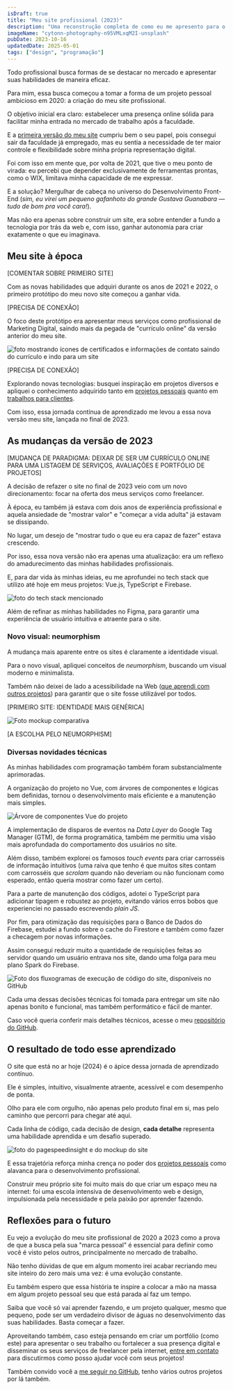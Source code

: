 ```yaml
---
isDraft: true
title: "Meu site profissional (2023)"
description: "Uma reconstrução completa de como eu me apresento para o mercado de trabalho."
imageName: "cytonn-photography-n95VMLxqM2I-unsplash"
pubDate: 2023-10-16
updatedDate: 2025-05-01
tags: ["design", "programação"]
---
```


Todo profissional busca formas de se destacar no mercado e apresentar suas habilidades de maneira eficaz.

Para mim, essa busca começou a tomar a forma de um projeto pessoal ambicioso em 2020: a criação do meu site profissional.

O objetivo inicial era claro: estabelecer uma presença online sólida para facilitar minha entrada no mercado de trabalho após a faculdade.

E a [primeira versão do meu site](/portfolio/meu-site-profissional-2021) cumpriu bem o seu papel, pois consegui sair da faculdade já empregado, mas eu sentia a necessidade de ter maior controle e flexibilidade sobre minha própria representação digital.
 
Foi com isso em mente que, por volta de 2021, que tive o meu ponto de virada: eu percebi que depender exclusivamente de ferramentas prontas, como o WIX, limitava minha capacidade de me expressar.

E a solução? Mergulhar de cabeça no universo do Desenvolvimento Front-End (*sim, eu virei um pequeno gafanhoto do grande Gustava Guanabara — tudo de bom pra você cara!*).

Mas não era apenas sobre construir um site, era sobre entender a fundo a tecnologia por trás da web e, com isso, ganhar autonomia para criar exatamente o que eu imaginava.

## Meu site à época

[COMENTAR SOBRE PRIMEIRO SITE]

Com as novas habilidades que adquiri durante os anos de 2021 e 2022, o primeiro protótipo do meu novo site começou a ganhar vida.

[PRECISA DE CONEXÃO]

O foco deste protótipo era apresentar meus serviços como profissional de Marketing Digital, saindo mais da pegada de "currículo online" da versão anterior do meu site.

![foto mostrando ícones de certificados e informações de contato saindo do currículo e indo para um site](abc)

[PRECISA DE CONEXÃO]

Explorando novas tecnologias: busquei inspiração em projetos diversos e apliquei o conhecimento adquirido tanto em [projetos pessoais](/portfolio/programacao) quanto em [trabalhos para clientes](/trabalhos).

Com isso, essa jornada contínua de aprendizado me levou a essa nova versão meu site, lançada no final de 2023.

## As mudanças da versão de 2023

[MUDANÇA DE PARADIGMA: DEIXAR DE SER UM CURRÍCULO ONLINE PARA UMA LISTAGEM DE SERVIÇOS, AVALIAÇÕES E PORTFÓLIO DE PROJETOS]

A decisão de refazer o site no final de 2023 veio com um novo direcionamento: focar na oferta dos meus serviços como freelancer.

À época, eu também já estava com dois anos de experiência profissional e aquela ansiedade de "mostrar valor" e "começar a vida adulta" já estavam se dissipando.

No lugar, um desejo de "mostrar tudo o que eu era capaz de fazer" estava crescendo.

Por isso, essa nova versão não era apenas uma atualização: era um reflexo do amadurecimento das minhas habilidades profissionais.

E, para dar vida às minhas ideias, eu me aprofundei no tech stack que utilizo até hoje em meus projetos: Vue.js, TypeScript e Firebase.

![foto do tech stack mencionado](abc)

Além de refinar as minhas habilidades no Figma, para garantir uma experiência de usuário intuitiva e atraente para o site.

### Novo visual: neumorphism

A mudança mais aparente entre os sites é claramente a identidade visual.

Para o novo visual, apliquei conceitos de *neumorphism*, buscando um visual moderno e minimalista.

Também não deixei de lado a acessibilidade na Web ([que aprendi com outros projetos](/portfolio/site-para-oftalmologista)) para garantir que o site fosse utilizável por todos.

[PRIMEIRO SITE: IDENTIDADE MAIS GENÉRICA]

![Foto mockup comparativa](abc)

[A ESCOLHA PELO NEUMORPHISM]

### Diversas novidades técnicas

As minhas habilidades com programação também foram substancialmente aprimoradas.

A organização do projeto no Vue, com árvores de componentes e lógicas bem definidas, tornou o desenvolvimento mais eficiente e a manutenção mais simples.

![Árvore de componentes Vue do projeto](abc)

A implementação de disparos de eventos na *Data Layer* do Google Tag Manager (GTM), de forma programática, também me permitiu uma visão mais aprofundada do comportamento dos usuários no site.

Além disso, também explorei os famosos *touch events* para criar carrosséis de informação intuitivos (uma raiva que tenho é que muitos sites contam com carrosséis que *scrolam* quando não deveriam ou não funcionam como esperado, então queria mostrar como fazer um certo).

Para a parte de manutenção dos códigos, adotei o TypeScript para adicionar tipagem e robustez ao projeto, evitando vários erros bobos que experienciei no passado escrevendo *plain JS*.

Por fim, para otimização das requisições para o Banco de Dados do Firebase, estudei a fundo sobre o cache do Firestore e também como fazer a checagem por novas informações.

Assim consegui reduzir muito a quantidade de requisições feitas ao servidor quando um usuário entrava nos site, dando uma folga para meu plano Spark do Firebase.

![Foto dos fluxogramas de execução de código do site, disponíveis no GitHub](abc)

Cada uma dessas decisões técnicas foi tomada para entregar um site não apenas bonito e funcional, mas também performático e fácil de manter.

Caso você queria conferir mais detalhes técnicos, acesse o meu [repositório do GitHub](https://github.com/andremourasantos/andremourasantos.github.io).

## O resultado de todo esse aprendizado

O site que está no ar hoje (2024) é o ápice dessa jornada de aprendizado contínuo.

Ele é simples, intuitivo, visualmente atraente, acessível e com desempenho de ponta.

Olho para ele com orgulho, não apenas pelo produto final em si, mas pelo caminho que percorri para chegar até aqui.

Cada linha de código, cada decisão de design, **cada detalhe** representa uma habilidade aprendida e um desafio superado.

![foto do pagespeedinsight e do mockup do site](abc)

E essa trajetória reforça minha crença no poder dos [projetos pessoais](/portfolio) como alavanca para o desenvolvimento profissional.

Construir meu próprio site foi muito mais do que criar um espaço meu na internet: foi uma escola intensiva de desenvolvimento web e design, impulsionada pela necessidade e pela paixão por aprender fazendo.

## Reflexões para o futuro

Eu vejo a evolução do meu site profissional de 2020 a 2023 como a prova de que a busca pela sua "marca pessoal" é essencial para definir como você é visto pelos outros, principalmente no mercado de trabalho.

Não tenho dúvidas de que em algum momento irei acabar recriando meu site inteiro do zero mais uma vez: é uma evolução constante.

Eu também espero que essa história te inspire a colocar a mão na massa em algum projeto pessoal seu que está parada aí faz um tempo.

Saiba que você só vai aprender fazendo, e um projeto qualquer, mesmo que pequeno, pode ser um verdadeiro divisor de águas no desenvolvimento das suas habilidades. Basta começar a fazer.

Aproveitando também, caso esteja pensando em criar um portfólio (como este) para apresentar o seu trabalho ou fortalecer a sua presença digital e disseminar os seus serviços de freelancer pela internet, [entre em contato](https://api.whatsapp.com/send/?phone=5541935009236&text=Oi%2C%20gostaria%20de%20entrar%20em%20contato%20para%20apresentar%20meu%20projeto) para discutirmos como posso ajudar você com seus projetos!

Também convido você a [me seguir no GitHub](https://github.com/andremourasantos/), tenho vários outros projetos por lá também.